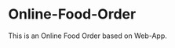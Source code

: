 # Online-Food-Order

This is an Online Food Order based on Web-App.























































































































